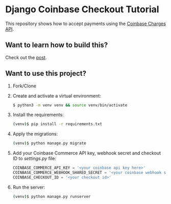# Django Coinbase Checkout Tutorial

This repository shows how to accept payments using the [Coinbase Charges API](https://commerce.coinbase.com/docs/api/#charges).

## Want to learn how to build this?

Check out the [post](#).

## Want to use this project?

1. Fork/Clone

1. Create and activate a virtual environment:

    ```sh
    $ python3 -m venv venv && source venv/bin/activate
    ```

1. Install the requirements:

    ```sh
    (venv)$ pip install -r requirements.txt
    ```

1. Apply the migrations:

    ```sh
    (venv)$ python manage.py migrate
    ```

1. Add your Coinbase Commerce API key, webhook secret and checkout ID to *settings.py* file:

    ```python
    COINBASE_COMMERCE_API_KEY = '<your coinbase api key here>'
    COINBASE_COMMERCE_WEBHOOK_SHARED_SECRET = '<your coinbase webhook secret here>'
    COINBASE_CHECKOUT_ID = '<your checkout id>'
    ```

1. Run the server:

    ```sh
    (venv)$ python manage.py runserver
    ```
